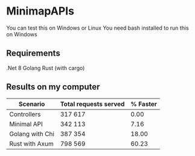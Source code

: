# MinimapAPIs

You can test this on Windows or Linux
You need bash installed to run this on Windows

## Requirements

.Net 8
Golang
Rust (with cargo)

## Results on my computer
| Scenario        | Total requests served | % Faster |
| ----------------|-----------------------|----------|
| Controllers     |               317 617 |     0.00 |
| Minimal API     |               342 113 |     7.16 |
| Golang with Chi |               387 354 |    18.00 |
| Rust with Axum  |               798 569 |    60.23 |
